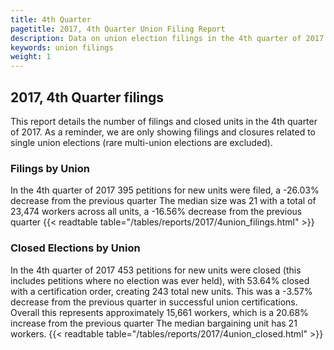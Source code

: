```yaml
---
title: 4th Quarter
pagetitle: 2017, 4th Quarter Union Filing Report
description: Data on union election filings in the 4th quarter of 2017
keywords: union filings
weight: 1
---
```


## 2017, 4th Quarter filings

This report details the number of filings and closed units in the 4th quarter of 2017. As a reminder, we are only showing filings and closures related to single union elections (rare multi-union elections are excluded).

### Filings by Union
In the 4th quarter of 2017 395 petitions for new units were filed, a -26.03% decrease from the previous quarter The median size was 21 with a total of 23,474 workers across all units, a -16.56% decrease from the previous quarter
{{< readtable table="/tables/reports/2017/4union_filings.html" >}}

### Closed Elections by Union
In the 4th quarter of 2017 453 petitions for new units were closed (this includes petitions where no election was ever held), with 53.64% closed with a certification order, creating 243 total new units. This was a -3.57% decrease from the previous quarter in successful union certifications. Overall this represents approximately 15,661 workers, which is a 20.68% increase from the previous quarter The median bargaining unit has 21 workers.
{{< readtable table="/tables/reports/2017/4union_closed.html" >}}
